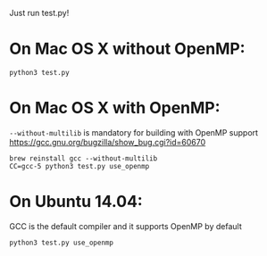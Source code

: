 Just run test.py!

# On Mac OS X without OpenMP:

```
python3 test.py
```

# On Mac OS X with OpenMP:

`--without-multilib` is mandatory for building with OpenMP support https://gcc.gnu.org/bugzilla/show_bug.cgi?id=60670

```
brew reinstall gcc --without-multilib
CC=gcc-5 python3 test.py use_openmp
```

# On Ubuntu 14.04:

GCC is the default compiler and it supports OpenMP by default

```
python3 test.py use_openmp
```
